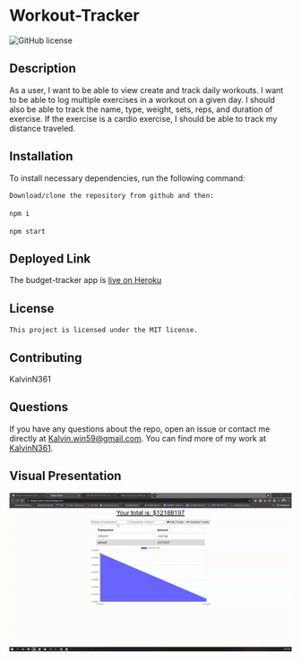 # Workout-Tracker

 ![GitHub license](https://img.shields.io/badge/license-MIT-blue.svg)
  ## Description
As a user, I want to be able to view create and track daily workouts. I want to be able to log multiple exercises in a workout on a given day. I should also be able to track the name, type, weight, sets, reps, and duration of exercise. If the exercise is a cardio exercise, I should be able to track my distance traveled.


  ## Installation
  To install necessary dependencies, run the following command:
  ```
  Download/clone the repository from github and then:
  
  npm i
  
  npm start
  ```
   ## Deployed Link
  The budget-tracker app is [live on Heroku](https://workout-tracker-weee.herokuapp.com/?id=619e73c32ba2ed00164f66ff)
  
  
  ## License
    This project is licensed under the MIT license.
    
  ## Contributing
  KalvinN361
  
  
  ## Questions
  If you have any questions about the repo, open an issue or contact me directly at Kalvin.win59@gmail.com. You can find more of my work at [KalvinN361](https://github.com/KalvinN361/).
  
  
  ## Visual Presentation
  ![readMe Generator Demo](https://github.com/KalvinN361/Budget-Tracker/blob/c0f2ab3f35e54fc0fb8e745d46574fa1abca8942/demo%20(3).gif) 
